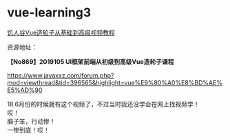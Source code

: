 # vue-learning3




[饥人谷Vue造轮子从基础到高级视频教程 ](http://vlambda.com/wz_wRNSkG6EFN.html)



资源地址：

**【No869】2019105 UI框架前端从初级到高级Vue造轮子课程**

https://www.javaxxz.com/forum.php?mod=viewthread&tid=396565&highlight=vue%E9%80%A0%E8%BD%AE%E5%AD%90



18.6月份的时候就有这个视频了，不过当时我还没学会在网上找视频学！	
哎！	
脑子笨，行动惨！	
一惨到底！哎！	



​		